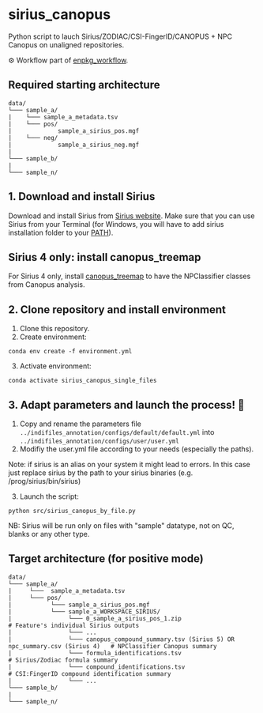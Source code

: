 # sirius_canopus
Python script to lauch Sirius/ZODIAC/CSI-FingerID/CANOPUS + NPC Canopus on unaligned repositories.  

⚙️ Workflow part of [enpkg_workflow](https://github.com/mandelbrot-project/enpkg_workflow).  

## Required starting architecture
```
data/
└─── sample_a/
|    └─── sample_a_metadata.tsv              
|    └─── pos/
|             sample_a_sirius_pos.mgf    
|    └─── neg/
|             sample_a_sirius_neg.mgf 
|
└─── sample_b/
|
└─── sample_n/
```

## 1. Download and install Sirius
Download and install Sirius from [Sirius website](https://bio.informatik.uni-jena.de/software/sirius/). Make sure that you can use Sirius from your Terminal (for Windows, you will have to add sirius installation folder to your [PATH](https://docs.microsoft.com/en-us/previous-versions/office/developer/sharepoint-2010/ee537574(v=office.14))).

## Sirius 4 only: install canopus_treemap
For Sirius 4 only, install [canopus_treemap](https://github.com/kaibioinfo/canopus_treemap) to have the NPClassifier classes from Canopus analysis. 

## 2. Clone repository and install environment

1. Clone this repository.
2. Create environment: 
```console 
conda env create -f environment.yml
```
3. Activate environment:  
```console 
conda activate sirius_canopus_single_files
```

## 3. Adapt parameters and launch the process! 🚀

1. Copy and rename the parameters file <code>../indifiles_annotation/configs/default/default.yml</code> into <code>../indifiles_annotation/configs/user/user.yml</code>
2. Modifiy the user.yml file according to your needs (especially the paths).

Note: if sirius is an alias on your system it might lead to errors. In this case just replace sirius by the path to your sirius binaries (e.g. /prog/sirius/bin/sirius) 


3. Launch the script:
```console 
python src/sirius_canopus_by_file.py
```
NB: Sirius will be run only on files with "sample" datatype, not on QC, blanks or any other type.

##  Target architecture (for positive mode)

```
data/
└─── sample_a/
|     └───  sample_a_metadata.tsv
|     └─── pos/
|           └─── sample_a_sirius_pos.mgf
|           └─── sample_a_WORKSPACE_SIRIUS/
|                └─── 0_sample_a_sirius_pos_1.zip                                             # Feature's individual Sirius outputs
|                └─── ...
|                └─── canopus_compound_summary.tsv (Sirius 5) OR npc_summary.csv (Sirius 4)   # NPClassifier Canopus summary
|                └─── formula_identifications.tsv                                             # Sirius/Zodiac formula summary
|                └─── compound_identifications.tsv                                            # CSI:FingerID compound identification summary
|                └─── ...
└─── sample_b/
|
└─── sample_n/
```


